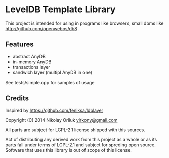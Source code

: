 LevelDB Template Library
========================

This project is intended for using in programs like browsers, small dbms like
http://github.com/openwebos/db8 .

Features
--------
- abstract AnyDB
- in-memory AnyDB
- transactions layer
- sandwich layer (multipl AnyDB in one)

See tests/simple.cpp for samples of usage


Credits
-------
Inspired by https://github.com/feniksa/ldblayer

Copyright (C) 2014  Nikolay Orliuk <virkony@gmail.com>

All parts are subject for LGPL-2.1 license shipped with this sources.

Act of distributing any derived work from this project as a whole or as its
parts fall under terms of LGPL-2.1 and subject for spreding open source.
Software that uses this library is out of scope of this license.
